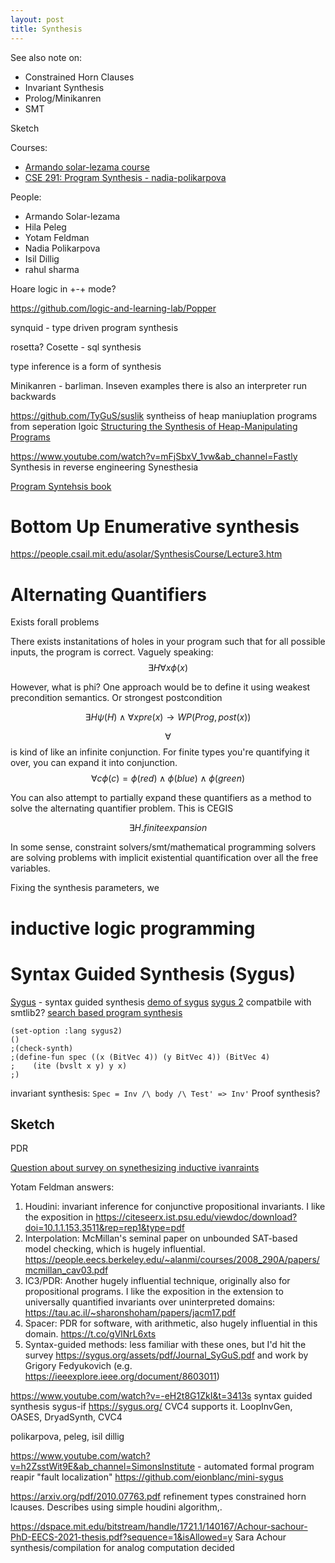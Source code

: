 ```yaml
---
layout: post
title: Synthesis
---
```


See also note on:
- Constrained Horn Clauses
- Invariant Synthesis
- Prolog/Minikanren
- SMT


Sketch

Courses:
- [Armando solar-lezama course](https://people.csail.mit.edu/asolar/SynthesisCourse/)
- [CSE 291: Program Synthesis - nadia-polikarpova ](https://github.com/nadia-polikarpova/cse291-program-synthesis)

People:
- Armando Solar-lezama
- Hila Peleg
- Yotam Feldman
- Nadia Polikarpova
- Isil Dillig
- rahul sharma


Hoare logic in +-+ mode?

https://github.com/logic-and-learning-lab/Popper

synquid - type driven program synthesis

rosetta?
Cosette - sql synthesis

type inference is a form of synthesis

Minikanren - barliman.   Inseven examples there is also an interpreter run backwards

https://github.com/TyGuS/suslik syntheiss of heap maniuplation programs from seperation lgoic
[Structuring the Synthesis of Heap-Manipulating Programs](https://arxiv.org/pdf/1807.07022.pdf)

https://www.youtube.com/watch?v=mFjSbxV_1vw&ab_channel=Fastly Synthesis in reverse engineering
Synesthesia

[Program Syntehsis book](https://www.microsoft.com/en-us/research/wp-content/uploads/2017/10/program_synthesis_now.pdf)

# Bottom Up Enumerative synthesis
https://people.csail.mit.edu/asolar/SynthesisCourse/Lecture3.htm




# Alternating Quantifiers

Exists forall problems

There exists instanitations of holes in your program such that for all possible inputs, the program is correct.
Vaguely speaking:
$$\exists H \forall x \phi(x)$$

However, what is phi? One approach would be to define it using weakest precondition semantics. Or strongest postcondition

$$\exists H \psi(H) \land \forall x pre(x) \rightarrow WP(Prog,post(x))$$

$$\forall$$ is kind of like an infinite conjunction. For finite types you're quantifying it over, you can expand it into conjunction.
$$\forall c \phi(c) = \phi(red) \land \phi(blue) \land \phi(green)$$

You can also attempt to partially expand these quantifiers as a method to solve the alternating quantifier problem. This is CEGIS

$$\exists  H. finite expansion $$


In some sense, constraint solvers/smt/mathematical programming solvers are solving problems with implicit existential quantification over all the free variables. 

Fixing the synthesis parameters, we 


# inductive logic programming

# Syntax Guided Synthesis (Sygus)
[Sygus](https://sygus.org/) - syntax guided synthesis
[demo of sygus](https://www.youtube.com/watch?v=VkbDQtCS1VY&ab_channel=DG)
[sygus 2](https://sygus.org/assets/pdf/SyGuS-IF_2.0.pdf) compatbile with smtlib2?
[search based program synthesis](https://sygus.org/assets/pdf/CACM'18_Search-based_Program_Synthesis.pdf)
```cvc5
(set-option :lang sygus2)
()
;(check-synth)
;(define-fun spec ((x (BitVec 4)) (y BitVec 4)) (BitVec 4)
;    (ite (bvslt x y) y x)
;)

```

invariant synthesis: `Spec = Inv /\ body /\ Test' => Inv'`
Proof synthesis?

## Sketch




PDR

[Question about survey on synethesizing inductive ivanraints](https://twitter.com/lorisdanto/status/1483556907596013570?s=20&t=OSBR7Kcf7AOCicTAypA9yQ)

Yotam Feldman answers:
1. Houdini: invariant inference for conjunctive propositional invariants. I like the exposition in https://citeseerx.ist.psu.edu/viewdoc/download?doi=10.1.1.153.3511&rep=rep1&type=pdf
2. Interpolation: McMillan's seminal paper on unbounded SAT-based model checking, which is hugely influential.
<https://people.eecs.berkeley.edu/~alanmi/courses/2008_290A/papers/mcmillan_cav03.pdf>
3. IC3/PDR: Another hugely influential technique, originally also for propositional programs. I like the exposition in the extension to universally quantified invariants over uninterpreted domains: <https://tau.ac.il/~sharonshoham/papers/jacm17.pdf>
4.  Spacer: PDR for software, with arithmetic, also hugely influential in this domain. https://t.co/gVlNrL6xts
5.  Syntax-guided methods: less familiar with these ones, but I'd hit the survey <https://sygus.org/assets/pdf/Journal_SyGuS.pdf> and work by Grigory Fedyukovich (e.g. https://ieeexplore.ieee.org/document/8603011)

https://www.youtube.com/watch?v=-eH2t8G1ZkI&t=3413s
syntax guided synthesis
sygus-if https://sygus.org/
CVC4 supports it.
LoopInvGen, OASES, DryadSynth, CVC4


polikarpova, peleg, isil dillig

https://www.youtube.com/watch?v=h2ZsstWit9E&ab_channel=SimonsInstitute - 
automated formal program reapir
"fault localization" 
https://github.com/eionblanc/mini-sygus


https://arxiv.org/pdf/2010.07763.pdf refinement types constrained horn lcauses. Describes using simple houdini algorithm,.


https://dspace.mit.edu/bitstream/handle/1721.1/140167/Achour-sachour-PhD-EECS-2021-thesis.pdf?sequence=1&isAllowed=y Sara Achour synthesis/compilation for analog computation decided